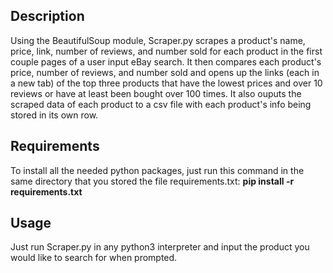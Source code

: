 ## Description

Using the BeautifulSoup module, Scraper.py scrapes a product's name, price, link, number of reviews, and number sold for each product in the first couple pages of a user input eBay search. It then compares each product's price, number of reviews, and number sold and opens up the links (each in a new tab) of the top three products that have the lowest prices and over 10 reviews or have at least been bought over 100 times. It also ouputs the scraped data of each product to a csv file with each product's info being stored in its own row.

## Requirements

To install all the needed python packages, just run this command in the same directory that you stored the file requirements.txt: **pip install -r requirements.txt**

## Usage

Just run Scraper.py in any python3 interpreter and input the product you would like to search for when prompted.